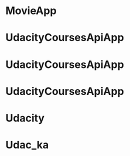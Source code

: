 # MovieApp
# UdacityCoursesApiApp
# UdacityCoursesApiApp
# UdacityCoursesApiApp
# Udacity
# Udac_ka
